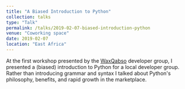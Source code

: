 ```yaml
---
title: "A Biased Introduction to Python"
collection: talks
type: "Talk"
permalink: /talks/2019-02-07-biased-introduction-python
venue: "Coworking space"
date: 2019-02-07
location: "East Africa"
---
```


At the first workshop presented by the [WaxQabso](waxqabso.com) developer group, I presented a (biased) introduction to Python for a local developer group.  Rather than introducing grammar and syntax I talked about Python's philosophy, benefits, and rapid growth in the marketplace.


